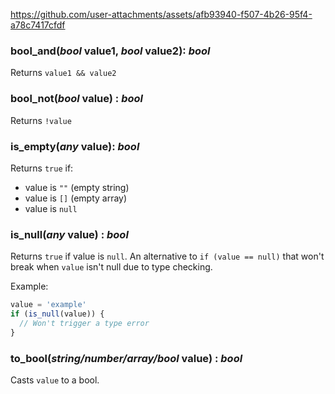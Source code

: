 

https://github.com/user-attachments/assets/afb93940-f507-4b26-95f4-a78c7417cfdf

### bool_and(***bool*** value1, ***bool*** value2): ***bool***

Returns `value1 && value2`

### bool_not(***bool*** value) : ***bool***

Returns `!value`

### is_empty(***any*** value): ***bool***

Returns `true` if:

* value is `""` (empty string)
* value is `[]` (empty array)
* value is `null`

### is_null(***any*** value) : ***bool***

Returns `true` if value is `null`. An alternative to `if (value == null)` that won't break when `value` isn't null due to type checking.

Example:

```javascript
value = 'example'
if (is_null(value)) {
  // Won't trigger a type error
}
```

### to_bool(***string/number/array/bool*** value) : ***bool***

Casts `value` to a bool.
